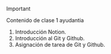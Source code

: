 > [!IMPORTANT]
> Contenido de clase 1 ayudantia

1. Introducción Notion.
2. Introducción al Git y Github.
3. Asignación de tarea de Git y Github.
